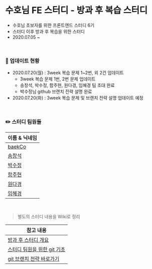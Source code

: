 <style>
table {
    width:100%;
}
</style>

# 수호님 FE 스터디 - 방과 후 복습 스터디

- 수호님 초보자를 위한 프론트엔드 스터디 6기
- 스터디 이후 방과 후 복습을 위한 스터디
- 2020.07.05 ~

<br>

### 📌 업데이트 현황

- 2020.07.20(월) : 3week 복습 문제 1~2번, 외 2건 업데이트
  - 3week 복습 문제 1번, 2번 문제 업데이트
  - 송창석, 박수정, 함주현, 원다경, 임혜경 팀 초대 완료
  - 박수정님 github 브랜치 전략 설명 완료
- 2020.07.20(화) : 3week 복습 문제 및 브랜치 전략 설명 업데이트 예정

<br>

### ✏️ 스터디 팀원들

| 이름 & 닉네임                                                       |
| ------------------------------------------------------------------- |
| [baekCo](https://github.com/baekCode)                               |
| [송창석](https://github.com/songcs0329)                             |
| [박수정](https://github.com/twilight92)                             |
| [함주현](https://github.com/orgs/after-study-2020/people/juhyunham) |
| [원다경](https://github.com/won-dk)                                 |
| [임혜경](https://github.com/hklim82)                                |

<br>

> 별도의 스터디 내용을 Wiki로 정리

| 참고 내용                                                                                                                                                                             |
| ------------------------------------------------------------------------------------------------------------------------------------------------------------------------------------- |
| [방과 후 스터디 개요](https://github.com/after-study-2020/basic-study/wiki)                                                                                                           |
| [스터디 팀원을 위한 git 기초](https://github.com/after-study-2020/basic-study/wiki/%EC%8A%A4%ED%84%B0%EB%94%94-%ED%8C%80%EC%9B%90%EC%9D%84-%EC%9C%84%ED%95%9C-git-%EA%B8%B0%EC%B4%88) |
| [git 브랜치 전략 바로가기](https://github.com/after-study-2020/basic-study/wiki/git-%EB%B8%8C%EB%9E%9C%EC%B9%98-%EC%A0%84%EB%9E%B5)                                                   |

